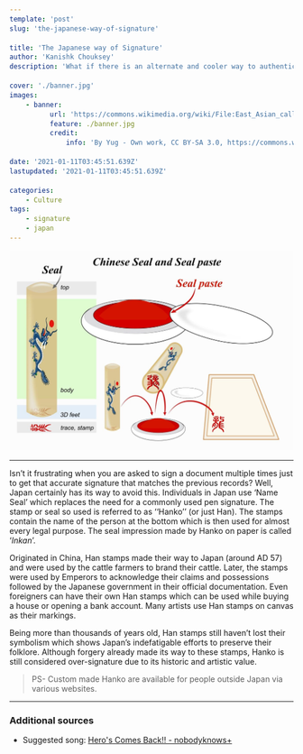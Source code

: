 ```yaml
---
template: 'post'
slug: 'the-japanese-way-of-signature'

title: 'The Japanese way of Signature'
author: 'Kanishk Chouksey'
description: 'What if there is an alternate and cooler way to authenticate yourself apart from your regular signature?'

cover: './banner.jpg'
images:
    - banner:
          url: 'https://commons.wikimedia.org/wiki/File:East_Asian_calligraphy_scheme_02-en.svg'
          feature: ./banner.jpg
          credit:
              info: 'By Yug - Own work, CC BY-SA 3.0, https://commons.wikimedia.org/w/index.php?curid=4660939'

date: '2021-01-11T03:45:51.639Z'
lastupdated: '2021-01-11T03:45:51.639Z'

categories:
    - Culture
tags:
    - signature
    - japan
---
```


![Scheme of Chinese seal, seal paste, and technique to use them.](./banner.jpg)

---

Isn’t it frustrating when you are asked to sign a document multiple times just to get that accurate signature that matches the previous records? Well, Japan certainly has its way to avoid this. Individuals in Japan use ‘Name Seal’ which replaces the need for a commonly used pen signature. The stamp or seal so used is referred to as ‘‘Hanko’’ (or just Han). The stamps contain the name of the person at the bottom which is then used for almost every legal purpose. The seal impression made by Hanko on paper is called ‘_Inkan_’.

Originated in China, Han stamps made their way to Japan (around AD 57) and were used by the cattle farmers to brand their cattle. Later, the stamps were used by Emperors to acknowledge their claims and possessions followed by the Japanese government in their official documentation. Even foreigners can have their own Han stamps which can be used while buying a house or opening a bank account. Many artists use Han stamps on canvas as their markings.

Being more than thousands of years old, Han stamps still haven’t lost their symbolism which shows Japan’s indefatigable efforts to preserve their folklore. Although forgery already made its way to these stamps, Hanko is still considered over-signature due to its historic and artistic value.

> PS- Custom made Hanko are available for people outside Japan via various websites.

---

### Additional sources

-   Suggested song: [Hero's Comes Back!! - nobodyknows+](https://open.spotify.com/track/7weHG0yOwtAcZ0qBhyODLF?si=8DCFjX7cQ5us2hWBg--5sw)
